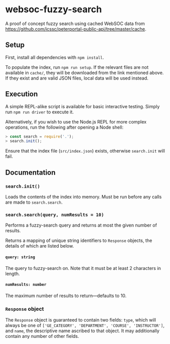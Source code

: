 # websoc-fuzzy-search

A proof of concept fuzzy search using cached WebSOC data from <https://github.com/icssc/peterportal-public-api/tree/master/cache>.

## Setup

First, install all dependencies with `npm install`.

To populate the index, run `npm run setup`. If the relevant files are not available in `cache/`, they will be downloaded from the link mentioned above. If they exist and are valid JSON files, local data will be used instead.

## Execution

A simple REPL-alike script is available for basic interactive testing. Simply run `npm run driver` to execute it.

Alternatively, if you wish to use the Node.js REPL for more complex operations, run the following after opening a Node shell:
```js
> const search = require('.');
> search.init();
```

Ensure that the index file (`src/index.json`) exists, otherwise `search.init` will fail.

## Documentation

### `search.init()`

Loads the contents of the index into memory. Must be run before any calls are made to `search.search`.

### `search.search(query, numResults = 10)`
Performs a fuzzy-search query and returns at most the given number of results.

Returns a mapping of unique string identifiers to `Response` objects, the details of which are listed below.
#### `query: string`
The query to fuzzy-search on. Note that it must be at least 2 characters in length.

#### `numResults: number`
The maximum number of results to return—defaults to 10.

### `Response` object
The `Response` object is guaranteed to contain two fields: `type`, which will always be one of `['GE_CATEGORY', 'DEPARTMENT', 'COURSE', 'INSTRUCTOR']`, and `name`, the descriptive name ascribed to that object. It may additionally contain any number of other fields.
